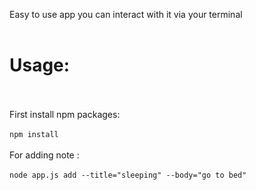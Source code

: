 Easy to use app you can interact with it via your terminal <br><br>
# Usage:<br><br>
First install npm packages:<br><br>
`npm install`<br><br>
For adding note :<br><br>
`node app.js add --title="sleeping" --body="go to bed"`<br><br>

